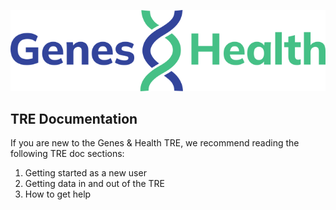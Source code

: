 ![Genes and Health logo](images/branding/genes-and-health-logo-blue-green.svg)

## TRE Documentation

If you are new to the Genes & Health TRE, we recommend reading the following TRE doc sections:

1. Getting started as a new user
2. Getting data in and out of the TRE
3. How to get help

<!--
<div class="grid cards">
  
    <a href="getting-started-as-a-new-user" class="md-button md-button--primary">Getting started</a>
 
    <a href="page2.md" class="md-button md-button--primary">How to guide</a>
  
    <a href="explainers" class="md-button md-button--primary">Explainers</a>
  
    <a href="page4.md" class="md-button md-button--primary">Other documents</a>

</div>
-->

